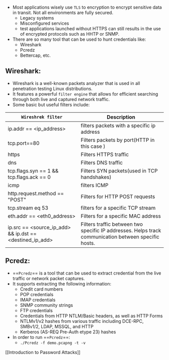 - Most applications wisely use `TLS` to encryption to encrypt sensitive data in transit. Not all environments are fully secured.
	- Legacy systems
	- Misconfigured services
	- test applications launched without HTTPS can still results in the use of encrypted protocols such as HHTP or SNMP.
- There are so many tool that can be used to hunt credentials like:
	- Wireshark
	- Pcredz
	- Bettercap, etc.

## Wireshark:

- Wireshark is a well-known packets analyzer that is used in all penetration testing Linux distributions. 
- It features a powerful `filter engine` that allows for efficient searching through both live and captured network traffic.
- Some basic but useful filters include: 


| `Wireshrek filter`                                       | Description                                                                                          |
| -------------------------------------------------------- | ---------------------------------------------------------------------------------------------------- |
| ip.addr == <ip_address>                                  | filters packets with a specific ip address                                                           |
| tcp.port==80                                             | Filters packets by port(HTTP in this case )                                                          |
| https                                                    | Filters HTTPS traffic                                                                                |
| dns                                                      | Filters DNS traffic                                                                                  |
| tcp.flags.syn == 1 && tcp.flags.ack == 0                 | Filters SYN packets(used in TCP handshakes)                                                          |
| icmp                                                     | filters ICMP                                                                                         |
| http.request.method == "POST"                            | Filters for HTTP POST requests                                                                       |
| tcp.stream eq 53                                         | filters for a specific TCP stream                                                                    |
| eth.addr == <eth0_address>                               | Filters for a specific MAC address                                                                   |
| ip.src == <source_ip_add> && ip.dst == <destined_ip_add> | Filters traffic between two specific IP addresses. Helps track communication between specific hosts. |

## Pcredz:

- ==`Pcredz`== is a tool that can be used to extract credential from the live traffic or network packet captures.
- It supports extracting the following information:
	- Credit card numbers
	- POP credentials 
	- IMAP credentials 
	- SNMP community strings 
	- FTP credentials 
	- Credentials from HTTP NTLM/Basic headers, as well as HTTP Forms
	- NTLMv1/v2 hashes from various traffic including DCE-RPC, SMBv1/2, LDAP, MSSQL, and HTTP
	- Kerberos (AS-REQ Pre-Auth etype 23) hashes
- In order to run ==`Pcredz`==:
	- `./Pcredz -f demo.pcapng -t -v`


[[Introduction to Password Attacks]]
